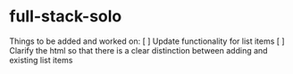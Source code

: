 # full-stack-solo

Things to be added and worked on:
[ ] Update functionality for list items
[ ] Clarify the html so that there is a clear distinction between adding and existing list items
